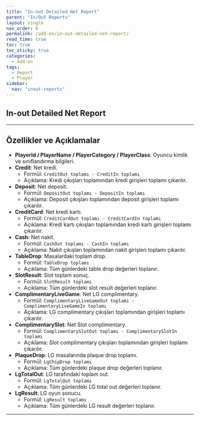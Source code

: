```yaml
---
title: "In-out Detailed Net Report"
parent: "In/Out Reports"
layout: single
nav_order: 6
permalink: /add-on/in-out-detailed-net-report/
read_time: true
toc: true
toc_sticky: true
categories:
  - Add-on
tags:
  - Report
  - Player
sidebar:
  nav: "inout-reports"
---
```


## In-out Detailed Net Report

---

## Özellikler ve Açıklamalar

- **PlayerId / PlayerName / PlayerCategory / PlayerClass**: Oyuncu kimlik ve sınıflandırma bilgileri.
- **Credit**: Net kredi.
  - Formül: `CreditOut toplamı - CreditIn toplamı`
  - Açıklama: Kredi çıkışları toplamından kredi girişleri toplamı çıkarılır.
- **Deposit**: Net deposit.
  - Formül: `DepositOut toplamı - DepositIn toplamı`
  - Açıklama: Deposit çıkışları toplamından deposit girişleri toplamı çıkarılır.
- **CreditCard**: Net kredi kartı.
  - Formül: `CreditCardOut toplamı - CreditCardIn toplamı`
  - Açıklama: Kredi kartı çıkışları toplamından kredi kartı girişleri toplamı çıkarılır.
- **Cash**: Net nakit.
  - Formül: `CashOut toplamı - CashIn toplamı`
  - Açıklama: Nakit çıkışları toplamından nakit girişleri toplamı çıkarılır.
- **TableDrop**: Masalardaki toplam drop.
  - Formül: `TableDrop toplamı`
  - Açıklama: Tüm günlerdeki table drop değerleri toplanır.
- **SlotResult**: Slot toplam sonuç.
  - Formül: `SlotResult toplamı`
  - Açıklama: Tüm günlerdeki slot result değerleri toplanır.
- **ComplimentaryLiveGame**: Net LG complimentary.
  - Formül: `ComplimentaryLiveGameOut toplamı - ComplimentaryLiveGameIn toplamı`
  - Açıklama: LG complimentary çıkışları toplamından girişleri toplamı çıkarılır.
- **ComplimentarySlot**: Net Slot complimentary.
  - Formül: `ComplimentarySlotOut toplamı - ComplimentarySlotIn toplamı`
  - Açıklama: Slot complimentary çıkışları toplamından girişleri toplamı çıkarılır.
- **PlaqueDrop**: LG masalarında plaque drop toplamı.
  - Formül: `LgChipDrop toplamı`
  - Açıklama: Tüm günlerdeki plaque drop değerleri toplanır.
- **LgTotalOut**: LG tarafındaki toplam out.
  - Formül: `LgTotalOut toplamı`
  - Açıklama: Tüm günlerdeki LG total out değerleri toplanır.
- **LgResult**: LG oyun sonucu.
  - Formül: `LgResult toplamı`
  - Açıklama: Tüm günlerdeki LG result değerleri toplanır.

---
